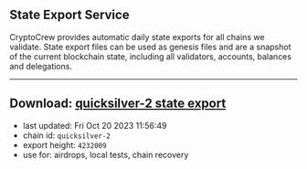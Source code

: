 ## State Export Service
CryptoCrew provides automatic daily state exports for all chains we validate. State export files can be used as genesis files and are a snapshot of the current blockchain state, including all validators, accounts, balances and delegations.

---
**Download: [quicksilver-2 state export](https://dl.ccvalidators.com/SERVICE/quicksilver/quicksilver-2_export_4232009.json)**
---

- last updated: Fri Oct 20 2023 11:56:49
- chain id: `quicksilver-2`
- export height: `4232009`
- use for: airdrops, local tests, chain recovery
